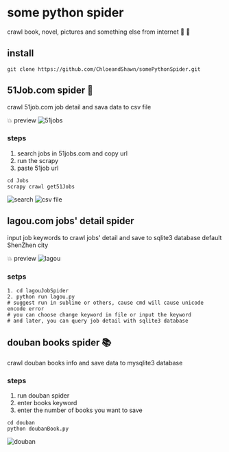 # some python spider
crawl book, novel, pictures and something else from internet :see_no_evil:  :notebook_with_decorative_cover:

## install

 ``` 
 git clone https://github.com/ChloeandShawn/somePythonSpider.git
 ```

 ## 51Job.com spider :office:
 crawl 51job.com job detail and sava data to csv file
 
 :boom: preview
 ![51jobs](https://github.com/ChloeandShawn/somePythonSpider/raw/master/demo/51jobs.png)

 ### steps
 1. search jobs in 51jobs.com and copy url
 2. run the scrapy
 3. paste 51job url
  
 ```
 cd Jobs
 scrapy crawl get51Jobs
 ```
 
 ![search](https://github.com/ChloeandShawn/somePythonScrapy/blob/master/demo/search.gif)
 ![csv file](https://github.com/ChloeandShawn/somePythonScrapy/blob/master/demo/data.gif)
 
 ## lagou.com jobs' detail spider
 input job keywords to crawl jobs' detail and save to sqlite3 database
 default ShenZhen city
 
 :boom: preview 
 ![lagou](https://github.com/ChloeandShawn/somePythonSpider/blob/master/demo/lagou.png)
 
 ### setps
 ```
 1. cd lagouJobSpider
 2. python run lagou.py 
 # suggest run in sublime or others, cause cmd will cause unicode encode error
 # you can choose change keyword in file or input the keyword
 # and later, you can query job detail with sqlite3 database
 ```
 
 
 ## douban books spider :books:
 crawl douban books info and save data to mysqlite3 database
 
 ### steps
 1. run douban spider
 2. enter books keyword
 3. enter the number of books you want to save
 
 ```
 cd douban
 python doubanBook.py
 ```
 ![douban](https://github.com/ChloeandShawn/somePythonScrapy/blob/master/demo/douban.gif)
 
